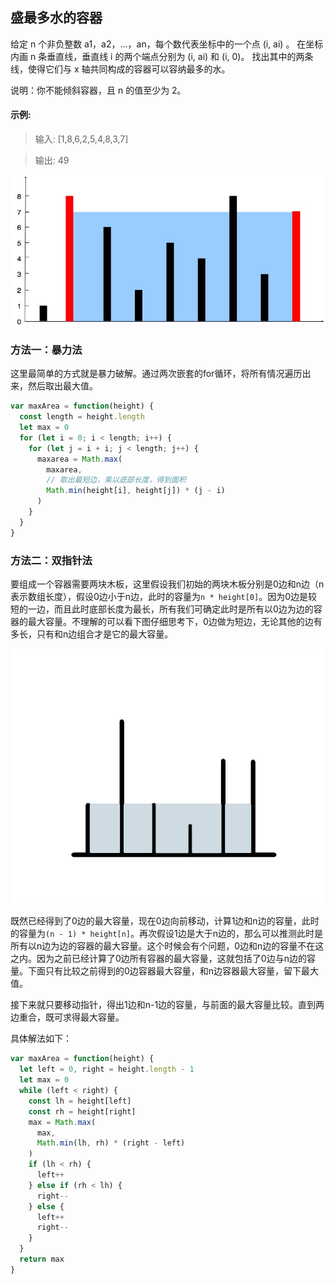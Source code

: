 ## 盛最多水的容器

给定 n 个非负整数 a1，a2，...，an，每个数代表坐标中的一个点 (i, ai) 。
在坐标内画 n 条垂直线，垂直线 i 的两个端点分别为 (i, ai) 和 (i, 0)。
找出其中的两条线，使得它们与 x 轴共同构成的容器可以容纳最多的水。

说明：你不能倾斜容器，且 n 的值至少为 2。

#### 示例:

> 输入: [1,8,6,2,5,4,8,3,7]

> 输出: 49

![img](../../public/question_11.jpg)


### 方法一：暴力法

这里最简单的方式就是暴力破解。通过两次嵌套的for循环，将所有情况遍历出来，然后取出最大值。

```javascript
var maxArea = function(height) {
  const length = height.length
  let max = 0
  for (let i = 0; i < length; i++) {
    for (let j = i + i; j < length; j++) {
      maxarea = Math.max(
        maxarea, 
        // 取出最短边，乘以底部长度，得到面积
        Math.min(height[i], height[j]) * (j - i)
      )
    }
  }
}
```

### 方法二：双指针法

要组成一个容器需要两块木板，这里假设我们初始的两块木板分别是0边和n边（n表示数组长度），假设0边小于n边，此时的容量为`n * height[0]`。因为0边是较短的一边，而且此时底部长度为最长，所有我们可确定此时是所有以0边为边的容器的最大容量。不理解的可以看下图仔细思考下，0边做为短边，无论其他的边有多长，只有和n边组合才是它的最大容量。

![img](../../public/question_11_2.jpg)

既然已经得到了0边的最大容量，现在0边向前移动，计算1边和n边的容量，此时的容量为`(n - 1) * height[n]`。再次假设1边是大于n边的，那么可以推测此时是所有以n边为边的容器的最大容量。这个时候会有个问题，0边和n边的容量不在这之内。因为之前已经计算了0边所有容器的最大容量，这就包括了0边与n边的容量。下面只有比较之前得到的0边容器最大容量，和n边容器最大容量，留下最大值。

接下来就只要移动指针，得出1边和n-1边的容量，与前面的最大容量比较。直到两边重合，既可求得最大容量。

具体解法如下：

```javascript
var maxArea = function(height) {
  let left = 0, right = height.length - 1
  let max = 0
  while (left < right) {
    const lh = height[left]
    const rh = height[right]
    max = Math.max(
      max,
      Math.min(lh, rh) * (right - left)
    )
    if (lh < rh) {
      left++
    } else if (rh < lh) {
      right--
    } else {
      left++
      right--
    }
  }
  return max
}
```
